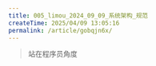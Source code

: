 ```yaml
---
title: 005_limou_2024_09_09_系统架构_规范
createTime: 2025/04/09 13:05:16
permalink: /article/gobqjn6x/
---
```

>   站在程序员角度

